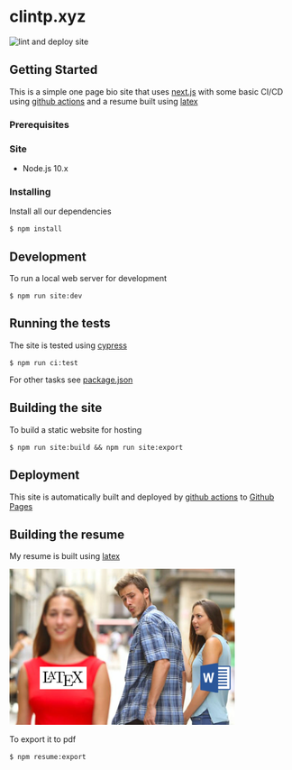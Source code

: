 # clintp.xyz

![lint and deploy site](https://github.com/yuhonas/clintp.xyz/workflows/lint%20and%20deploy%20site/badge.svg)

## Getting Started

This is a simple one page bio site that uses [next.js](https://nextjs.org) with some basic CI/CD using [github actions](https://github.com/actions) and a resume built using [latex](https://www.latex-project.org/)

### Prerequisites

### Site

* Node.js 10.x

### Installing

Install all our dependencies

```
$ npm install
```

## Development

To run a local web server for development

```
$ npm run site:dev
```

## Running the tests


The site is tested using [cypress](https://www.cypress.io/)

```
$ npm run ci:test
```

For other tasks see [package.json](./package.json)


## Building the site

To build a static website for hosting

```
$ npm run site:build && npm run site:export
```

## Deployment


This site is automatically built and deployed by [github actions](https://github.com/actions) to [Github Pages](https://pages.github.com/)


## Building the resume

My resume is built using [latex](https://www.latex-project.org/)

![picture of latex envy](./public/latexenvy-300.png)

To export it to pdf

```
$ npm resume:export
```
